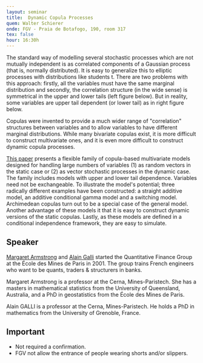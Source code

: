 ```yaml
---
layout: seminar
title:  Dynamic Copula Processes
quem: Walter Schierer 
onde: FGV - Praia de Botafogo, 190, room 317
tex: false
hour: 16:30h
---
```


The standard way of modelling several stochastic processes which are
not mutually independent is as correlated components of a Gaussian
process (that is, normally distributed). It is easy to generalize this
to elliptic processes with distributions like students t. There are
two problems with this approach: firstly, all the variables must have
the same marginal distribution and secondly, the correlation structure
(in the wide sense) is symmetrical in the upper and lower tails (left
figure below). But in reality, some variables are upper tail dependent
(or lower tail) as in right figure below.

Copulas were invented to provide a much wider range of "correlation"
structures between variables and to allow variables to have different
marginal distributions. While many bivariate copulas exist, it is more
difficult to construct multivariate ones, and it is even more
difficult to construct dynamic copula processes.

[This paper](http://papers.ssrn.com/sol3/papers.cfm?abstract_id=1616503)
presents a flexible family of copula-based multivariate models
designed for handling large numbers of variables (1) as random vectors
in the static case or (2) as vector stochastic processes in the
dynamic case. The family includes models with upper and lower tail
dependence. Variables need not be exchangeable. To illustrate the
model's potential; three radically different examples have been
constructed: a straight additive model, an additive conditional gamma
model and a switching model. Archimedean copulas turn out to be a
special case of the general model. Another advantage of these models
it that it is easy to construct dynamic versions of the static
copulas. Lastly, as these models are defined in a conditional
independence framework, they are easy to simulate.

## Speaker

[Margaret Armstrong](http://goo.gl/6PWmch) and
[Alain Galli](http://goo.gl/c2MSWp) started the Quantitative Finance
Group at the École des Mines de Paris in 2001. The group trains French
engineers who want to be quants, traders & structurers in banks.

Margaret Armstrong is a professor at the Cerna, Mines-Paristech. She
has a masters in mathematical statistics from the University of
Queensland, Australia, and a PhD in geostatistics from the École des
Mines de Paris.

Alain GALLI is a professor at the Cerna, Mines-Paristech. He holds a
PhD in mathematics from the University of Grenoble, France.

## Important

- Not required a confirmation.
- FGV not allow the entrance of people wearing shorts and/or slippers.
